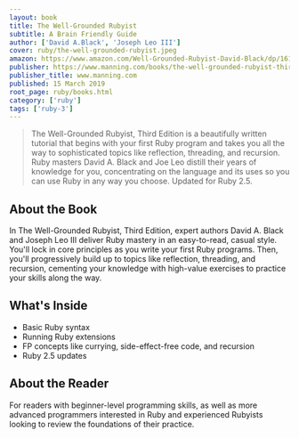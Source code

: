 ```yaml
---
layout: book
title: The Well-Grounded Rubyist
subtitle: A Brain Friendly Guide
author: ['David A.Black', 'Joseph Leo III'] 
cover: ruby/the-well-grounded-rubyist.jpeg
amazon: https://www.amazon.com/Well-Grounded-Rubyist-David-Black/dp/1617295213
publisher: https://www.manning.com/books/the-well-grounded-rubyist-third-edition
publisher_title: www.manning.com
published: 15 March 2019
root_page: ruby/books.html
category: ['ruby']
tags: ['ruby-3']
---
```


> The Well-Grounded Rubyist, Third Edition is a beautifully written tutorial that begins with your first Ruby program and takes you all the way to sophisticated topics like reflection, threading, and recursion. Ruby masters David A. Black and Joe Leo distill their years of knowledge for you, concentrating on the language and its uses so you can use Ruby in any way you choose. Updated for Ruby 2.5.


## About the Book 

In The Well-Grounded Rubyist, Third Edition, expert authors David A. Black and Joseph Leo III deliver Ruby mastery in an easy-to-read, casual style. You'll lock in core principles as you write your first Ruby programs. Then, you'll progressively build up to topics like reflection, threading, and recursion, cementing your knowledge with high-value exercises to practice your skills along the way.

## What's Inside

- Basic Ruby syntax
- Running Ruby extensions
- FP concepts like currying, side-effect-free code, and recursion
- Ruby 2.5 updates


## About the Reader

For readers with beginner-level programming skills, as well as more advanced programmers interested in Ruby and experienced Rubyists looking to review the foundations of their practice. 

